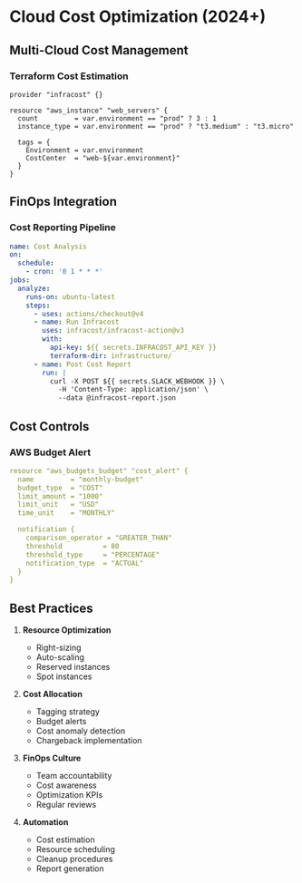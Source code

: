 # Cloud Cost Optimization (2024+)

## Multi-Cloud Cost Management

### Terraform Cost Estimation
```hcl
provider "infracost" {}

resource "aws_instance" "web_servers" {
  count         = var.environment == "prod" ? 3 : 1
  instance_type = var.environment == "prod" ? "t3.medium" : "t3.micro"
  
  tags = {
    Environment = var.environment
    CostCenter  = "web-${var.environment}"
  }
}
```

## FinOps Integration

### Cost Reporting Pipeline
```yaml
name: Cost Analysis
on:
  schedule:
    - cron: '0 1 * * *'
jobs:
  analyze:
    runs-on: ubuntu-latest
    steps:
      - uses: actions/checkout@v4
      - name: Run Infracost
        uses: infracost/infracost-action@v3
        with:
          api-key: ${{ secrets.INFRACOST_API_KEY }}
          terraform-dir: infrastructure/
      - name: Post Cost Report
        run: |
          curl -X POST ${{ secrets.SLACK_WEBHOOK }} \
            -H 'Content-Type: application/json' \
            --data @infracost-report.json
```

## Cost Controls

### AWS Budget Alert
```yaml
resource "aws_budgets_budget" "cost_alert" {
  name         = "monthly-budget"
  budget_type  = "COST"
  limit_amount = "1000"
  limit_unit   = "USD"
  time_unit    = "MONTHLY"

  notification {
    comparison_operator = "GREATER_THAN"
    threshold          = 80
    threshold_type     = "PERCENTAGE"
    notification_type  = "ACTUAL"
  }
}
```

## Best Practices

1. **Resource Optimization**
   - Right-sizing
   - Auto-scaling
   - Reserved instances
   - Spot instances

2. **Cost Allocation**
   - Tagging strategy
   - Budget alerts
   - Cost anomaly detection
   - Chargeback implementation

3. **FinOps Culture**
   - Team accountability
   - Cost awareness
   - Optimization KPIs
   - Regular reviews

4. **Automation**
   - Cost estimation
   - Resource scheduling
   - Cleanup procedures
   - Report generation